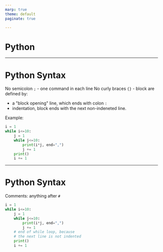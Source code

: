 ```yaml
---
marp: true
theme: default
paginate: true

---
```

# Python


---
# Python Syntax

No semicolon `;` - one command in each line
No curly braces `{}` - block are defined by:
- a "block opening" line, which ends with colon `:`
- indentation, block ends with the next non-indeneted line.

Example:
```python
i = 1
while i<=10:
    j = 1
    while j<=10:
        print(i*j, end=",")
        j += 1
    print()
    i += 1
```

---
# Python Syntax

Comments: anything after `#`

```python
i = 1
while i<=10:
    j = 1
    while j<=10:
        print(i*j, end=",")
        j += 1
    # end of while loop, because
    # the next line is not indented
    print()
    i += 1
```



